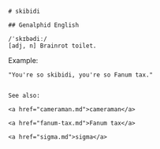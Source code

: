 
    # skibidi

    ## Genalphid English

    /ˈskɪbədiː/
    [adj, n] Brainrot toilet.

Example:

    "You're so skibidi, you're so Fanum tax."


    See also:

    <a href="cameraman.md">cameraman</a>

    <a href="fanum-tax.md">Fanum tax</a>

    <a href="sigma.md">sigma</a>






